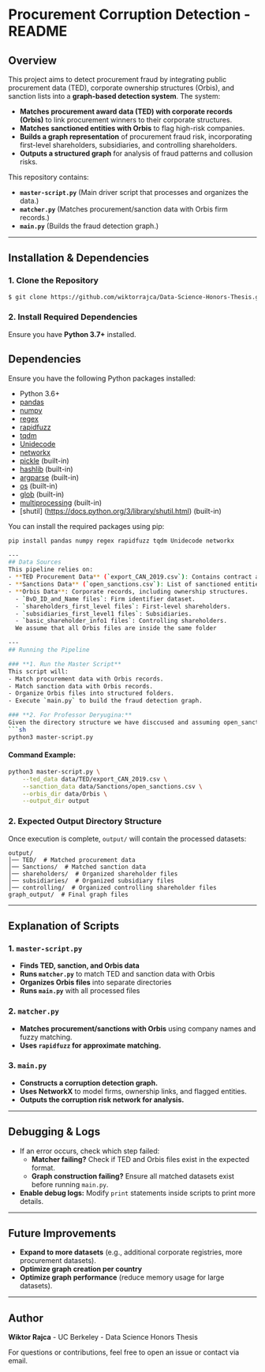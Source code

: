 # Procurement Corruption Detection - README

## Overview
This project aims to detect procurement fraud by integrating public procurement data (TED), corporate ownership structures (Orbis), and sanction lists into a **graph-based detection system**. The system:

- **Matches procurement award data (TED) with corporate records (Orbis)** to link procurement winners to their corporate structures.
- **Matches sanctioned entities with Orbis** to flag high-risk companies.
- **Builds a graph representation** of procurement fraud risk, incorporating first-level shareholders, subsidiaries, and controlling shareholders.
- **Outputs a structured graph** for analysis of fraud patterns and collusion risks.

This repository contains:
- **`master-script.py`** (Main driver script that processes and organizes the data.)
- **`matcher.py`** (Matches procurement/sanction data with Orbis firm records.)
- **`main.py`** (Builds the fraud detection graph.)

---
## Installation & Dependencies

### **1. Clone the Repository**
```sh
$ git clone https://github.com/wiktorrajca/Data-Science-Honors-Thesis.git
```

### **2. Install Required Dependencies**
Ensure you have **Python 3.7+** installed.
## Dependencies

Ensure you have the following Python packages installed:

- Python 3.6+
- [pandas](https://pandas.pydata.org/)
- [numpy](https://numpy.org/)
- [regex](https://pypi.org/project/regex/)
- [rapidfuzz](https://pypi.org/project/rapidfuzz/)
- [tqdm](https://pypi.org/project/tqdm/)
- [Unidecode](https://pypi.org/project/Unidecode/)
- [networkx](https://networkx.org/)
- [pickle](https://docs.python.org/3/library/pickle.html) (built-in)
- [hashlib](https://docs.python.org/3/library/hashlib.html) (built-in)
- [argparse](https://docs.python.org/3/library/argparse.html) (built-in)
- [os](https://docs.python.org/3/library/os.html) (built-in)
- [glob](https://docs.python.org/3/library/glob.html) (built-in)
- [multiprocessing](https://docs.python.org/3/library/multiprocessing.html) (built-in)
- [shutil] (https://docs.python.org/3/library/shutil.html) (built-in)

You can install the required packages using pip:

```bash
pip install pandas numpy regex rapidfuzz tqdm Unidecode networkx

---
## Data Sources
This pipeline relies on:
- **TED Procurement Data** (`export_CAN_2019.csv`): Contains contract awards and winning firms.
- **Sanctions Data** (`open_sanctions.csv`): List of sanctioned entities.
- **Orbis Data**: Corporate records, including ownership structures.
  - `BvD_ID_and_Name files`: Firm identifier dataset.
  - `shareholders_first_level files`: First-level shareholders.
  - `subsidiaries_first_level1 files`: Subsidiaries.
  - `basic_shareholder_info1 files`: Controlling shareholders.
  We assume that all Orbis files are inside the same folder

---
## Running the Pipeline

### **1. Run the Master Script**
This script will:
- Match procurement data with Orbis records.
- Match sanction data with Orbis records.
- Organize Orbis files into structured folders.
- Execute `main.py` to build the fraud detection graph.

### **2. For Professor Deryugina:**
Given the directory structure we have disccused and assuming open_sanctions.csv is in the same directory as TED data please run:
```sh
python3 master-script.py
```

#### **Command Example:**
```sh
python3 master-script.py \
    --ted_data data/TED/export_CAN_2019.csv \
    --sanction_data data/Sanctions/open_sanctions.csv \
    --orbis_dir data/Orbis \
    --output_dir output
```

### **2. Expected Output Directory Structure**
Once execution is complete, `output/` will contain the processed datasets:
```
output/
│── TED/  # Matched procurement data
│── Sanctions/  # Matched sanction data
│── shareholders/  # Organized shareholder files
│── subsidiaries/  # Organized subsidiary files
│── controlling/  # Organized controlling shareholder files
graph_output/  # Final graph files
```

---
## Explanation of Scripts

### **1. `master-script.py`**
- **Finds TED, sanction, and Orbis data**
- **Runs `matcher.py`** to match TED and sanction data with Orbis
- **Organizes Orbis files** into separate directories
- **Runs `main.py`** with all processed files

### **2. `matcher.py`**
- **Matches procurement/sanctions with Orbis** using company names and fuzzy matching.
- **Uses `rapidfuzz` for approximate matching.**

### **3. `main.py`**
- **Constructs a corruption detection graph.**
- **Uses NetworkX** to model firms, ownership links, and flagged entities.
- **Outputs the corruption risk network for analysis.**

---
## Debugging & Logs
- If an error occurs, check which step failed:
  - **Matcher failing?** Check if TED and Orbis files exist in the expected format.
  - **Graph construction failing?** Ensure all matched datasets exist before running `main.py`.
- **Enable debug logs:** Modify `print` statements inside scripts to print more details.

---
## Future Improvements
- **Expand to more datasets** (e.g., additional corporate registries, more procurement datasets).
- **Optimize graph creation per country**
- **Optimize graph performance** (reduce memory usage for large datasets).

---
## Author
**Wiktor Rajca** - UC Berkeley - Data Science Honors Thesis

For questions or contributions, feel free to open an issue or contact via email.

